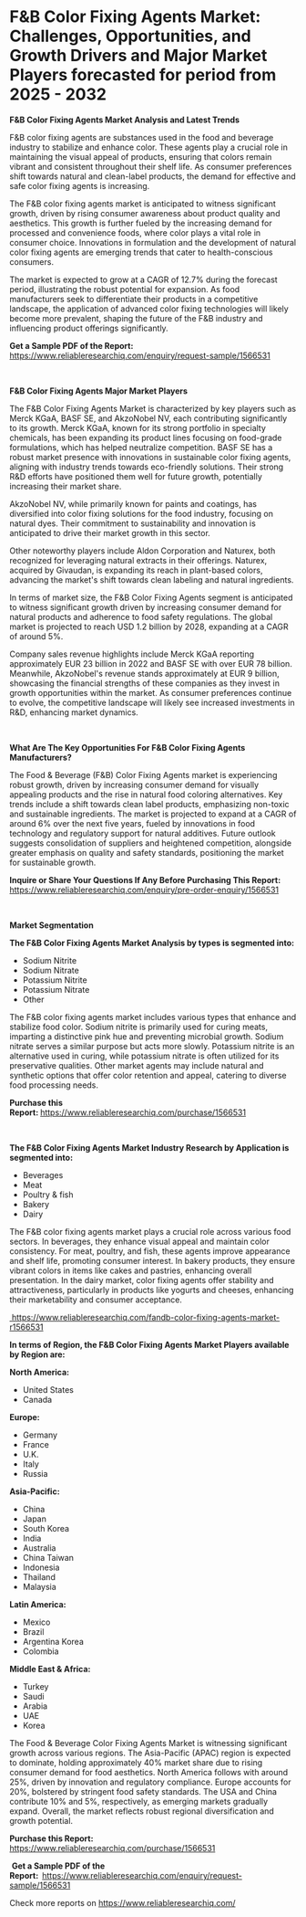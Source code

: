 <p><h1>F&B Color Fixing Agents Market: Challenges, Opportunities, and Growth Drivers and Major Market Players forecasted for period from 2025 - 2032</h1></p><p><strong>F&B Color Fixing Agents Market Analysis and Latest Trends</strong></p>
<p><p>F&B color fixing agents are substances used in the food and beverage industry to stabilize and enhance color. These agents play a crucial role in maintaining the visual appeal of products, ensuring that colors remain vibrant and consistent throughout their shelf life. As consumer preferences shift towards natural and clean-label products, the demand for effective and safe color fixing agents is increasing.</p><p>The F&B color fixing agents market is anticipated to witness significant growth, driven by rising consumer awareness about product quality and aesthetics. This growth is further fueled by the increasing demand for processed and convenience foods, where color plays a vital role in consumer choice. Innovations in formulation and the development of natural color fixing agents are emerging trends that cater to health-conscious consumers.</p><p>The market is expected to grow at a CAGR of 12.7% during the forecast period, illustrating the robust potential for expansion. As food manufacturers seek to differentiate their products in a competitive landscape, the application of advanced color fixing technologies will likely become more prevalent, shaping the future of the F&B industry and influencing product offerings significantly.</p></p>
<p><strong>Get a Sample PDF of the Report:&nbsp;</strong> <a href="https://www.reliableresearchiq.com/enquiry/request-sample/1566531?utm_campaign=2713&utm_medium=2&utm_source=Github&utm_content=ia&utm_term=22032025&utm_id=fb-color-fixing-agents">https://www.reliableresearchiq.com/enquiry/request-sample/1566531</a></p>
<p>&nbsp;</p>
<p><strong>F&B Color Fixing Agents Major Market Players</strong></p>
<p><p>The F&B Color Fixing Agents Market is characterized by key players such as Merck KGaA, BASF SE, and AkzoNobel NV, each contributing significantly to its growth. Merck KGaA, known for its strong portfolio in specialty chemicals, has been expanding its product lines focusing on food-grade formulations, which has helped neutralize competition. BASF SE has a robust market presence with innovations in sustainable color fixing agents, aligning with industry trends towards eco-friendly solutions. Their strong R&D efforts have positioned them well for future growth, potentially increasing their market share.</p><p>AkzoNobel NV, while primarily known for paints and coatings, has diversified into color fixing solutions for the food industry, focusing on natural dyes. Their commitment to sustainability and innovation is anticipated to drive their market growth in this sector.</p><p>Other noteworthy players include Aldon Corporation and Naturex, both recognized for leveraging natural extracts in their offerings. Naturex, acquired by Givaudan, is expanding its reach in plant-based colors, advancing the market's shift towards clean labeling and natural ingredients.</p><p>In terms of market size, the F&B Color Fixing Agents segment is anticipated to witness significant growth driven by increasing consumer demand for natural products and adherence to food safety regulations. The global market is projected to reach USD 1.2 billion by 2028, expanding at a CAGR of around 5%.</p><p>Company sales revenue highlights include Merck KGaA reporting approximately EUR 23 billion in 2022 and BASF SE with over EUR 78 billion. Meanwhile, AkzoNobel's revenue stands approximately at EUR 9 billion, showcasing the financial strengths of these companies as they invest in growth opportunities within the market. As consumer preferences continue to evolve, the competitive landscape will likely see increased investments in R&D, enhancing market dynamics.</p></p>
<p>&nbsp;</p>
<p><strong>What Are The Key Opportunities For F&B Color Fixing Agents Manufacturers?</strong></p>
<p><p>The Food & Beverage (F&B) Color Fixing Agents market is experiencing robust growth, driven by increasing consumer demand for visually appealing products and the rise in natural food coloring alternatives. Key trends include a shift towards clean label products, emphasizing non-toxic and sustainable ingredients. The market is projected to expand at a CAGR of around 6% over the next five years, fueled by innovations in food technology and regulatory support for natural additives. Future outlook suggests consolidation of suppliers and heightened competition, alongside greater emphasis on quality and safety standards, positioning the market for sustainable growth.</p></p>
<p><strong>Inquire or Share Your Questions If Any Before Purchasing This Report:</strong> <a href="https://www.reliableresearchiq.com/enquiry/pre-order-enquiry/1566531?utm_campaign=2713&utm_medium=2&utm_source=Github&utm_content=ia&utm_term=22032025&utm_id=fb-color-fixing-agents">https://www.reliableresearchiq.com/enquiry/pre-order-enquiry/1566531</a></p>
<p>&nbsp;</p>
<p><strong>Market Segmentation</strong></p>
<p><strong>The F&B Color Fixing Agents Market Analysis by types is segmented into:</strong></p>
<p><ul><li>Sodium Nitrite</li><li>Sodium Nitrate</li><li>Potassium Nitrite</li><li>Potassium Nitrate</li><li>Other</li></ul></p>
<p><p>The F&B color fixing agents market includes various types that enhance and stabilize food color. Sodium nitrite is primarily used for curing meats, imparting a distinctive pink hue and preventing microbial growth. Sodium nitrate serves a similar purpose but acts more slowly. Potassium nitrite is an alternative used in curing, while potassium nitrate is often utilized for its preservative qualities. Other market agents may include natural and synthetic options that offer color retention and appeal, catering to diverse food processing needs.</p></p>
<p><strong>Purchase this Report:&nbsp;</strong><a href="https://www.reliableresearchiq.com/purchase/1566531?utm_campaign=2713&utm_medium=2&utm_source=Github&utm_content=ia&utm_term=22032025&utm_id=fb-color-fixing-agents">https://www.reliableresearchiq.com/purchase/1566531</a></p>
<p>&nbsp;</p>
<p><strong>The F&B Color Fixing Agents Market Industry Research by Application is segmented into:</strong></p>
<p><ul><li>Beverages</li><li>Meat</li><li>Poultry & fish</li><li>Bakery</li><li>Dairy</li></ul></p>
<p><p>The F&B color fixing agents market plays a crucial role across various food sectors. In beverages, they enhance visual appeal and maintain color consistency. For meat, poultry, and fish, these agents improve appearance and shelf life, promoting consumer interest. In bakery products, they ensure vibrant colors in items like cakes and pastries, enhancing overall presentation. In the dairy market, color fixing agents offer stability and attractiveness, particularly in products like yogurts and cheeses, enhancing their marketability and consumer acceptance.</p></p>
<p><a href="https://www.reliableresearchiq.com/fandb-color-fixing-agents-market-r1566531?utm_campaign=2713&utm_medium=2&utm_source=Github&utm_content=ia&utm_term=22032025&utm_id=fb-color-fixing-agents">&nbsp;https://www.reliableresearchiq.com/fandb-color-fixing-agents-market-r1566531</a></p>
<p><strong>In terms of Region, the F&B Color Fixing Agents Market Players available by Region are:</strong></p>
<p>
    <p> <strong> North America: </strong>
        <ul>
            <li>United States</li>
            <li>Canada</li>
        </ul>
        </p> 
    <p> <strong> Europe: </strong>
        <ul>
            <li>Germany</li>
            <li>France</li>
            <li>U.K.</li>
            <li>Italy</li>
            <li>Russia</li>
        </ul>
        </p> 
    <p> <strong> Asia-Pacific: </strong>
        <ul>
            <li>China</li>
            <li>Japan</li>
            <li>South Korea</li>
            <li>India</li>
            <li>Australia</li>
            <li>China Taiwan</li>
            <li>Indonesia</li>
            <li>Thailand</li>
            <li>Malaysia</li>
        </ul>
        </p> 
    <p> <strong> Latin America: </strong>
        <ul>
            <li>Mexico</li>
            <li>Brazil</li>
            <li>Argentina Korea</li>
            <li>Colombia</li>
        </ul>
        </p> 
    <p> <strong> Middle East & Africa: </strong>
        <ul>
            <li>Turkey</li>
            <li>Saudi</li>
            <li>Arabia</li>
            <li>UAE</li>
            <li>Korea</li>
        </ul>
    </p>
    </p>
<p><p>The Food & Beverage Color Fixing Agents Market is witnessing significant growth across various regions. The Asia-Pacific (APAC) region is expected to dominate, holding approximately 40% market share due to rising consumer demand for food aesthetics. North America follows with around 25%, driven by innovation and regulatory compliance. Europe accounts for 20%, bolstered by stringent food safety standards. The USA and China contribute 10% and 5%, respectively, as emerging markets gradually expand. Overall, the market reflects robust regional diversification and growth potential.</p></p>
<p><strong>Purchase this Report: </strong><a href="https://www.reliableresearchiq.com/purchase/1566531?utm_campaign=2713&utm_medium=2&utm_source=Github&utm_content=ia&utm_term=22032025&utm_id=fb-color-fixing-agents">https://www.reliableresearchiq.com/purchase/1566531</a></p>
<p>&nbsp;<strong>Get a Sample PDF of the Report:&nbsp;&nbsp;</strong><a href="https://www.reliableresearchiq.com/enquiry/request-sample/1566531?utm_campaign=2713&utm_medium=2&utm_source=Github&utm_content=ia&utm_term=22032025&utm_id=fb-color-fixing-agents">https://www.reliableresearchiq.com/enquiry/request-sample/1566531</a></p>
<p><strong></strong></p>
<p>Check more reports on <a href="https://www.reliableresearchiq.com/?utm_campaign=2713&utm_medium=2&utm_source=Github&utm_content=ia&utm_term=22032025&utm_id=fb-color-fixing-agents">https://www.reliableresearchiq.com/</a></p>